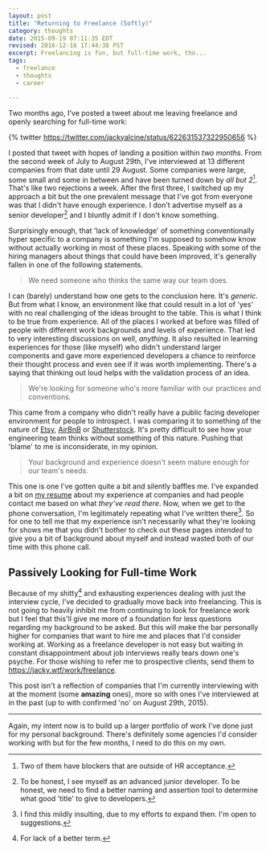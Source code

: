 ```yaml
---
layout: post
title: "Returning to Freelance (Softly)"
category: thoughts
date: 2015-09-19 07:11:35 EDT
revised: 2016-12-16 17:44:38 PST
excerpt: Freelancing is fun, but full-time work, tho...
tags:
  - freelance
  - thoughts
  - career

---
```


Two months ago, I've posted a tweet about me leaving freelance and openly
searching for full-time work:

{% twitter https://twitter.com/jackyalcine/status/622631537322950656 %}

I posted that tweet with hopes of landing a position within _two months_. From the
second week of July to August 29th, I've interviewed at 13 different
companies from that date until 29 August. Some companies were large, some
small and some in between and have been turned down by _all but 2_[^1]. That's
like two rejections a week. After the first three, I switched up
my approach a bit but the one prevalent message that I've got from everyone
was that I didn't have enough experience. I don't advertise myself as a
senior developer[^2] and I bluntly admit if I don't know something.

Surprisingly enough, that 'lack of knowledge' of something conventionally
hyper specific to a company is something I'm supposed to somehow know without
actually working in most of these places. Speaking with some of the hiring
managers about things that could have been improved, it's generally fallen in one
of the following statements.

> We need someone who thinks the same way our team does.

I can (barely) understand how one gets to the conclusion here. It's _generic_.
But from what I know, an environment like that could result in a lot of
'yes' with no real challenging of the ideas brought to the table. This is what
I think to be true from experience. All of the places I worked at before was
filled of people with different work backgrounds and levels of experience. That
led to very interesting discussions on well, _anything_. It also resulted in
learning experiences for those (like myself) who didn't understand larger
components and gave more experienced developers a chance to reinforce their
thought process and even see if it was worth implementing. There's a saying
that thinking out loud helps with the validation process of an idea.

> We're looking for someone who's more familiar with our practices and conventions.

This came from a company who didn't really have a public facing developer
environment for people to introspect. I was comparing it to something of the
nature of [Etsy][1], [AirBnB][2] or [Shutterstock][3]. It's pretty difficult to
see how your engineering team thinks without something of this nature. Pushing
that 'blame' to me is inconsiderate, in my opinion.

> Your background and experience doesn't seem mature enough for our team's needs.

This one is one I've gotten quite a bit and silently baffles me. I've expanded a
bit on [my resume][4] about my experience at companies and had people contact me
based on what _they've read there_. Now, when we get to the phone conversation,
I'm legitimately repeating what I've written there[^3]. So for one to tell me
that my experience isn't necessarily what they're looking for shows me that you
didn't bother to check out these pages _intended_ to give you a bit of
background about myself and instead wasted both of our time with this phone
call.

## Passively Looking for Full-time Work

Because of my shitty[^4] and exhausting experiences dealing with just the
interview cycle, I've decided to gradually move back into freelancing. This is
not going to heavily inhibit me from continuing to look for freelance work but I
feel that this'll give me more of a foundation for less questions regarding my
background to be asked. But this will make the bar personally higher for
companies that want to hire me and places that I'd consider working at. Working
as a freelance developer is not easy but waiting in constant disappointment
about job interviews really tears down one's psyche. For those wishing to refer
me to prospective clients, send them to <https://jacky.wtf/work/freelance>.

This post isn't a reflection of companies that I'm currently interviewing with
at the moment (some **amazing** ones), more so with ones I've interviewed at in the
past (up to with confirmed 'no' on August 29th, 2015).

---

Again, my intent now is to build up a larger portfolio of work I've done just
for my personal background. There's definitely some agencies I'd consider
working with but for the few months, I need to do this on my own.

[1]: https://codeascraft.com/
[2]: http://nerds.airbnb.com/
[3]: http://bits.shutterstock.com/
[4]: http://jacky.wtf/work/resume/
[^1]: Two of them have blockers that are outside of HR acceptance.
[^2]: To be honest, I see myself as an advanced junior developer. To be honest, we need to find a better naming and assertion tool to determine what good 'title' to give to developers.
[^3]: I find this mildly insulting, due to my efforts to expand then. I'm open to suggestions.
[^4]: For lack of a better term.
